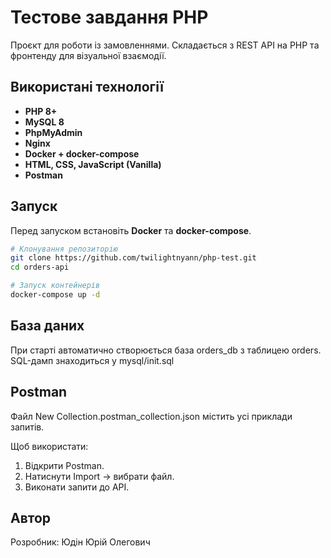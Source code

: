 # Тестове завдання PHP 
Проєкт для роботи із замовленнями. Складається з REST API на PHP та фронтенду для візуальної взаємодії.

## Використані технології

- **PHP 8+**
- **MySQL 8**
- **PhpMyAdmin**
- **Nginx**
- **Docker + docker-compose**
- **HTML, CSS, JavaScript (Vanilla)**
- **Postman**

## Запуск

Перед запуском встановіть **Docker** та **docker-compose**.

```bash
# Клонування репозиторію
git clone https://github.com/twilightnyann/php-test.git
cd orders-api

# Запуск контейнерів
docker-compose up -d
```

## База даних

При старті автоматично створюється база orders_db з таблицею orders.
SQL-дамп знаходиться у mysql/init.sql
## Postman

Файл New Collection.postman_collection.json містить усі приклади запитів.

Щоб використати:
1. Відкрити Postman.
2. Натиснути Import → вибрати файл.
3. Виконати запити до API.
## Автор

Розробник: Юдін Юрій Олегович